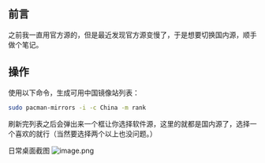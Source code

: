 ## 前言
之前我一直用官方源的，但是最近发现官方源变慢了，于是想要切换国内源，顺手做个笔记。

## 操作
使用以下命令，生成可用中国镜像站列表：
```bash
sudo pacman-mirrors -i -c China -m rank
```
刷新完列表之后会弹出来一个框让你选择软件源，这里的就都是国内源了，选择一个喜欢的就行（当然要选择两个以上也没问题。）

日常桌面截图
![image.png](https://upload-images.jianshu.io/upload_images/8869373-7312bdb8122cda19.png?imageMogr2/auto-orient/strip%7CimageView2/2/w/1240)
